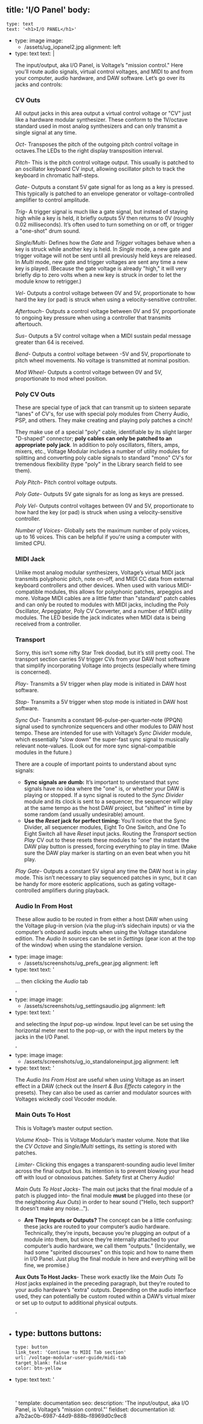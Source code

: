 title: 'I/O Panel'
body:
  -
    type: text
    text: '<h1>I/O PANEL</h1>'
  -
    type: image
    image:
      - /assets/ug_iopanel2.jpg
    alignment: left
  -
    type: text
    text: |
      <p>The input/output, aka I/O Panel, is Voltage’s "mission control." Here you’ll route audio signals, virtual control voltages, and MIDI to and from your computer, audio hardware, and DAW software. Let’s go over its jacks and controls:</p><h3>CV Outs</h3><p>All output jacks in this area output a virtual control voltage or "CV" just like a hardware modular synthesizer. These conform to the 1V/octave standard used in most analog synthesizers and can only transmit a single signal at any time.</p><p><em>Oct</em>- Transposes the pitch of the outgoing pitch control voltage in octaves.The LEDs to the right display transposition interval.</p><p><em>Pitch</em>- This is the pitch control voltage output. This usually is patched to an oscillator keyboard CV input, allowing oscillator pitch to track the keyboard in chromatic half-steps.</p><p><em>Gate</em>- Outputs a constant 5V gate signal for as long as a key is pressed. This typically is patched to an envelope generator or voltage-controlled amplifier to control amplitude.</p><p><em>Trig</em>- A trigger signal is much like a gate signal, but instead of staying high while a key is held, it briefly outputs 5V then returns to 0V (roughly 0.02 milliseconds). It’s often used to turn something on or off, or trigger a "one-shot" drum sound.</p><p><em>Single/Multi</em>- Defines how the <em>Gate</em>&nbsp;and <em>Trigger</em> voltages behave when a key is struck while another key is held. In <em>Single</em>&nbsp;mode, a new gate and trigger voltage will not be sent until all previously held keys are released. In <em>Multi</em>&nbsp;mode, new gate and trigger voltages are sent any time a new key is played. (Because the gate voltage is already "high," it will very briefly dip to zero volts when a new key is struck in order to let the module know to retrigger.)</p><p><em>Vel</em>- Outputs a control voltage between 0V and 5V, proportionate to how hard the key (or pad) is struck when using a velocity-sensitive controller.</p><p><em>Aftertouch</em>- Outputs a control voltage between 0V and 5V, proportionate to ongoing key pressure when using a controller that transmits aftertouch.</p><p><em>Sus</em>- Outputs a 5V control voltage when a MIDI sustain pedal message greater than 64 is received.</p><p><em>Bend</em>- Outputs a control voltage between -5V and 5V, proportionate to pitch wheel movements. No voltage is transmitted at nominal position.</p><p><em>Mod Wheel</em>- Outputs a control voltage between 0V and 5V, proportionate to mod wheel position.</p><h3>Poly CV Outs</h3><p>These are special type of jack that can transmit up to sixteen separate "lanes" of CV's, for use with special poly modules from Cherry Audio, PSP, and others. They make creating and playing poly patches a cinch! <br></p><p>They make use of a special "poly" cable, identifiable by its slight larger "D-shaped" connector; <strong>poly cables can only be patched to an appropriate poly jack</strong>. In addition to poly oscillators, filters, amps, mixers, etc., Voltage Modular includes a number of utility modules for splitting and converting poly cable signals to standard "mono" CV's for tremendous flexibility (type "poly" in the Library search field to see them). <br></p><p><em>Poly Pitch</em>- Pitch control voltage outputs. <br></p><p><em>Poly Gate</em>-
       Outputs 5V gate signals for as long as keys are pressed. <br></p><p><em>Poly Vel</em>- Outputs control voltages between 0V and 5V, 
      proportionate to how hard the key (or pad) is struck when using a 
      velocity-sensitive controller.</p><p><em>Number of Voices</em>- Globally sets the maximum number of poly voices, up to 16 voices. This can be helpful if you're using a computer with limited CPU.&nbsp; <br></p><h3>MIDI Jack</h3><p>Unlike most analog modular synthesizers, Voltage’s virtual MIDI jack transmits polyphonic pitch, note on-off, and MIDI CC data from external keyboard controllers and other devices. When used with various MIDI-compatible modules, this allows for polyphonic patches, arpeggios and more. Voltage MIDI cables are a little fatter than "standard" patch cables and can only be routed to modules with MIDI jacks, including the Poly Oscillator, Arpeggiator, Poly CV Converter, and a number of MIDI utility modules. The LED beside the jack indicates when MIDI data is being received from a controller.</p><h3>Transport</h3><p>Sorry, this isn’t some nifty Star Trek doodad, but it’s still pretty cool. The transport section carries 5V trigger CVs from your DAW host software that simplify incorporating Voltage into projects (especially where timing is concerned).</p><p><em>Play</em>- Transmits a 5V trigger when play mode is initiated in DAW host software.</p><p><em>Stop</em>- Transmits a 5V trigger when stop mode is initiated in DAW host software.</p><p><em>Sync Out</em>- Transmits a constant 96-pulse-per-quarter-note (PPQN) signal used to synchronize sequencers and other modules to DAW host tempo. These are intended for use with Voltage’s <em>Sync Divider</em>&nbsp;module, which essentially "slow down" the super-fast sync signal to musically relevant note-values. (Look out for more sync signal-compatible modules in the future.)</p><p>There are a couple of important points to understand about sync signals:</p><ul><li><strong>Sync signals are dumb:</strong>&nbsp;It’s important to understand that sync signals have no idea where the "one" is, or whether your DAW is playing or stopped. If a sync signal is routed to the <em>Sync Divider</em> module and its clock is sent to a sequencer, the sequencer will play at the same tempo as the host DAW project, but “shifted” in time by some random (and usually undesirable) amount.</li><li><strong>Use the <em>Reset</em> jack for perfect timing:</strong>&nbsp;You’ll notice that the Sync Divider, all sequencer modules, Eight To One Switch, and One To Eight Switch all have <em>Reset</em>&nbsp;input jacks. Routing the <em>Transport</em>&nbsp;section <em>Play</em>&nbsp;CV out to these resets these modules to "one" the instant the DAW play button is pressed, forcing everything to play in time. (Make sure the DAW play marker is starting on an even beat when you hit play.</li></ul><p><em>Play Gate</em>- Outputs a constant 5V signal any time the DAW host is in play mode. This isn’t necessary to play sequenced patches in sync, but it can be handy for more esoteric applications, such as gating voltage-controlled amplifiers during playback.<br></p><h3>Audio In From Host</h3><p>These allow audio to be routed in from either a host DAW when using the Voltage plug-in version (via the plug-in’s sidechain inputs) or via the computer’s onboard audio inputs when using the Voltage standalone edition. The <em>Audio In</em>&nbsp;sources can be set in <em>Settings</em>&nbsp;(gear icon at the top of the window) when using the standalone version.</p>
  -
    type: image
    image:
      - /assets/screenshots/ug_prefs_gear.jpg
    alignment: left
  -
    type: text
    text: '<p>… then clicking the <em>Audio</em>&nbsp;tab</p>'
  -
    type: image
    image:
      - /assets/screenshots/ug_settingsaudio.jpg
    alignment: left
  -
    type: text
    text: '<p>and selecting the <em>Input</em>&nbsp;pop-up window. Input level can be set using the horizontal meter next to the pop-up, or with the input meters by the jacks in the I/O Panel.</p>'
  -
    type: image
    image:
      - /assets/screenshots/ug_io_standaloneinput.jpg
    alignment: left
  -
    type: text
    text: '<p>The <em>Audio Ins From Host</em>&nbsp;are useful when using Voltage as an insert effect in a DAW (check out the <em>Insert &amp; Bus Effects</em>&nbsp;category in the presets). They can also be used as carrier and modulator sources with Voltages wickedly cool Vocoder module.</p><h3>Main Outs To Host</h3><p>This is Voltage’s master output section.</p><p><em>Volume Knob</em>- This is Voltage Modular’s master volume. Note that like the <em>CV&nbsp;Octave</em>&nbsp;and <em>Single/Multi</em>&nbsp;settings, its setting is stored with patches.</p><p><em>Limiter</em>- Clicking this engages a transparent-sounding audio level limiter across the final output bus. Its intention is to prevent blowing your head off with loud or obnoxious patches. Safety first at Cherry Audio!</p><p><em>Main Outs To Host Jacks</em>- The main out jacks that the final module of a patch is plugged into- the final module <strong>must</strong>&nbsp;be plugged into these (or the neighboring <em>Aux Outs</em>) in order to hear sound ("Hello, tech support? It doesn’t make any noise…").</p><ul><li><strong>Are They Inputs or Outputs?&nbsp;</strong>The concept can be a little confusing: these jacks are routed to your computer’s audio hardware. Technically, they’re inputs, because you’re plugging an output of a module into them, but since they’re internally attached to your computer’s audio hardware, we call them "outputs." (Incidentally, we had some "spirited discourses" on this topic and how to name them in I/O Panel. Just plug the final module in here and everything will be fine, we promise.)</li></ul><p><strong>Aux Outs To Host Jacks</strong>- These work exactly like the <em>Main Outs To Host</em>&nbsp;jacks explained in the preceding paragraph, but they’re routed to your audio hardware’s "extra" outputs. Depending on the audio interface used, they can potentially be custom routed within a DAW’s virtual mixer or set up to output to additional physical outputs.</p>'
  -
    type: buttons
    buttons:
      -
        type: button
        link_text: 'Continue to MIDI Tab section'
        url: /voltage-modular-user-guide/midi-tab
        target_blank: false
        color: btn-yellow
  -
    type: text
    text: '<p><br></p>'
template: documentation
seo:
  description: 'The input/output, aka I/O Panel, is Voltage’s "mission control."'
fieldset: documentation
id: a7b2ac0b-6987-44d9-888b-f8969d0c9ec8
